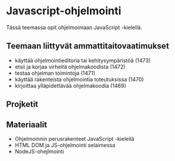 # Javascript-ohjelmointi

Tässä teemassa opit ohjelmoimaan JavaScript -kielellä.

## Teemaan liittyvät ammattitaitovaatimukset
- käyttää ohjelmointieditoria tai kehitysympäristöä (1473)
- etsii ja korjaa virheitä ohjelmakoodista (1472)
- testaa ohjelman toimintoja (1471)
- käyttää rakenteista ohjelmointia toteutuksissa (1470)
- kirjoittaa ylläpidettävää ohjelmakoodia (1469)

## Projketit


## Materiaalit
- Ohjelmoinnin perusrakenteet JavaScript -kielellä
- HTML DOM ja JS-ohjelmointi selaimessa
- NodeJS-ohejlmointi


